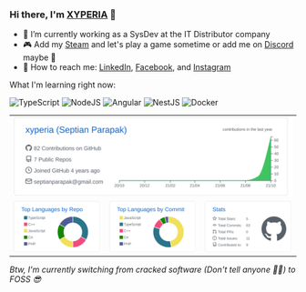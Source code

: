 ### Hi there, I'm [XYPERIA](https://xyperia.github.io) 👋

- 🏢 I’m currently working as a SysDev at the IT Distributor company
- 🎮 Add my [Steam](https://steamcommunity.com/id/xyperia) and let's play a game sometime or add me on [Discord](https://discordapp.com/users/357108041755262989) maybe 🤔
- 🤙 How to reach me: [LinkedIn](https://www.linkedin.com/in/iyantp/), [Facebook](https://www.facebook.com/septian.trii/), and [Instagram](https://www.instagram.com/iyan.tp/)

What I'm learning right now:

![TypeScript](https://img.shields.io/badge/TypeScript-007ACC?style=for-the-badge&logo=typescript&logoColor=white) ![NodeJS](https://img.shields.io/badge/node.js-6DA55F?style=for-the-badge&logo=node.js&logoColor=white) ![Angular](https://img.shields.io/badge/Angular-DD0031?style=for-the-badge&logo=angular&logoColor=white) ![NestJS](https://img.shields.io/badge/nestjs-%23E0234E.svg?style=for-the-badge&logo=nestjs&logoColor=white) ![Docker](https://img.shields.io/badge/docker-%230db7ed.svg?style=for-the-badge&logo=docker&logoColor=white)

<p align="center">
  <table width="100%">
    <tr>
      <td colspan="3" width="100%"> <img width="100%" src="profile-summary-card-output/github/0-profile-details.svg" /> </td>
    </tr>
    <tr>
      <td> <img src="profile-summary-card-output/github/1-repos-per-language.svg" /> </td>
      <td> <img src="profile-summary-card-output/github/2-most-commit-language.svg" /> </td>
      <td> <img src="profile-summary-card-output/github/3-stats.svg" /> </td>
    </tr>
  </table>
</p>

*Btw, I'm currently switching from cracked software (Don't tell anyone 🤫🤐) to FOSS 😎*

<style>
  table, th, td {
    border: 0;
  }  
</style>

